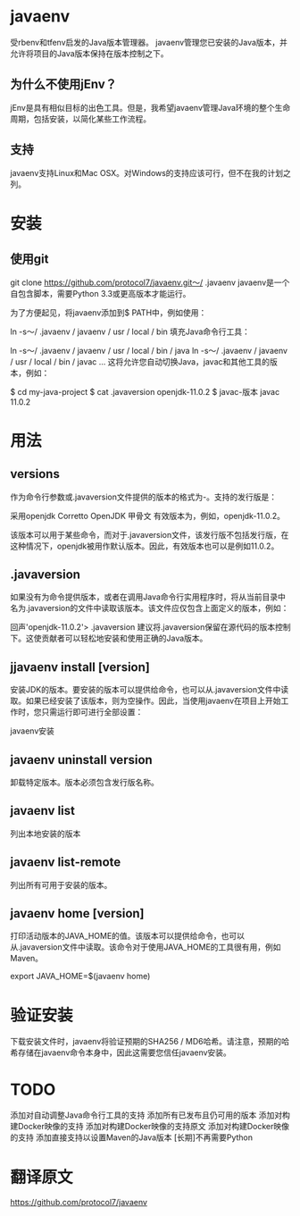 # javaenv
受rbenv和tfenv启发的Java版本管理器。 javaenv管理您已安装的Java版本，并允许将项目的Java版本保持在版本控制之下。

## 为什么不使用jEnv？
jEnv是具有相似目标的出色工具。但是，我希望javaenv管理Java环境的整个生命周期，包括安装，以简化某些工作流程。

## 支持
javaenv支持Linux和Mac OSX。对Windows的支持应该可行，但不在我的计划之列。

# 安装
## 使用git
git clone https://github.com/protocol7/javaenv.git〜/ .javaenv
javaenv是一个自包含脚本，需要Python 3.3或更高版本才能运行。

为了方便起见，将javaenv添加到$ PATH中，例如使用：

ln -s〜/ .javaenv / javaenv / usr / local / bin
填充Java命令行工具：

ln -s〜/ .javaenv / javaenv / usr / local / bin / java
ln -s〜/ .javaenv / javaenv / usr / local / bin / javac
...
这将允许您自动切换Java，javac和其他工具的版本，例如：

$ cd my-java-project
$ cat .javaversion
openjdk-11.0.2
$ javac-版本
javac 11.0.2
# 用法
## versions
作为命令行参数或.javaversion文件提供的版本的格式为<distribution>-<version>。支持的发行版是：

采用openjdk
Corretto
OpenJDK
甲骨文
有效版本为，例如，openjdk-11.0.2。

该版本可以用于某些命令，而对于.javaversion文件，该发行版不包括发行版，在这种情况下，openjdk被用作默认版本。因此，有效版本也可以是例如11.0.2。

## .javaversion
如果没有为命令提供版本，或者在调用Java命令行实用程序时，将从当前目录中名为.javaversion的文件中读取该版本。该文件应仅包含上面定义的版本，例如：

回声'openjdk-11.0.2'> .javaversion
建议将.javaversion保留在源代码的版本控制下。这使贡献者可以轻松地安装和使用正确的Java版本。

## jjavaenv install [version]
安装JDK的版本。要安装的版本可以提供给命令，也可以从.javaversion文件中读取。如果已经安装了该版本，则为空操作。因此，当使用javaenv在项目上开始工作时，您只需运行即可进行全部设置：

javaenv安装
## javaenv uninstall version
卸载特定版本。版本必须包含发行版名称。

## javaenv list
列出本地安装的版本

## javaenv list-remote
列出所有可用于安装的版本。

## javaenv home [version]
打印活动版本的JAVA_HOME的值。该版本可以提供给命令，也可以从.javaversion文件中读取。该命令对于使用JAVA_HOME的工具很有用，例如Maven。

export JAVA_HOME=$(javaenv home)

# 验证安装
下载安装文件时，javaenv将验证预期的SHA256 / MD6哈希。请注意，预期的哈希存储在javaenv命令本身中，因此这需要您信任javaenv安装。

# TODO
添加对自动调整Java命令行工具的支持
添加所有已发布且仍可用的版本
添加对构建Docker映像的支持
添加对构建Docker映像的支持原文
添加对构建Docker映像的支持
添加直接支持以设置Maven的Java版本
[长期]不再需要Python


# 翻译原文
https://github.com/protocol7/javaenv
